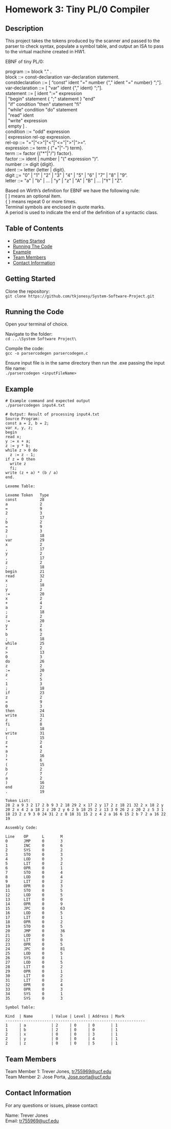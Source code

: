 # Homework 3: Tiny PL/0 Compiler

## Description

This project takes the tokens produced by the scanner and passed to the parser to check syntax, populate a symbol table, and output an ISA to pass to the virtual machine created in HW1.

EBNF of  tiny PL/0:

program ::= block "." . <br>
block ::= const-declaration  var-declaration  statement.	<br>
constdeclaration ::= [ “const” ident "=" number {"," ident "=" number} “;"].	<br>
var-declaration  ::= [ "var" ident {"," ident} “;"].<br>
statement   ::= [ ident ":=" expression<br>
	      	| "begin" statement { ";" statement } "end" <br>
	      	| "if" condition "then" statement "fi"<br>
		| "while" condition "do" statement<br>
| "read" ident <br>
		| "write"  expression <br>
	      	| empty ] .  <br>
condition ::= "odd" expression <br>
	  	| expression  rel-op  expression. <br>
rel-op ::= "="|“<>"|"<"|"<="|">"|">=“.<br>
expression ::=  term { ("+"|"-") term}.<br>
term ::= factor {("*"|"/") factor}. <br>
factor ::= ident | number | "(" expression ")“.<br>
number ::= digit {digit}.<br>
ident ::= letter {letter | digit}.<br>
digit ;;= "0" | "1" | "2" | "3" | "4" | "5" | "6" | "7" | "8" | "9“.<br>
letter ::= "a" | "b" | … | "y" | "z" | "A" | "B" | ... |"Y" | "Z".<br>

 
Based on Wirth’s definition for EBNF we have the following rule:<br>
[ ] means an optional item.<br>
{ } means repeat 0 or more times.<br>
Terminal symbols are enclosed in quote marks.<br>
A period is used to indicate the end of the definition of a syntactic class.<br>

## Table of Contents

- [Getting Started](#getting-started)
- [Running The Code](#running-the-code)
- [Example](#example)
- [Team Members](#team-members)
- [Contact Information](#contact-information)

## Getting Started

Clone the repository:<br>
`git clone https://github.com/tkjonesy/System-Software-Project.git`

## Running the Code

Open your terminal of choice.<br>

Navigate to the folder: <br>
`cd ...\System Software Project\`

Compile the code:<br>
`gcc -o parsercodegen parsercodegen.c`

Ensure input file is in the same directory then run the .exe passing the input file name:<br>
`./parsercodegen <inputFileName>`

## Example

```
# Example command and expected output
./parsercodegen input4.txt

# Output: Result of processing input4.txt
Source Program:
const a = 2, b = 2;
var x, y, z;
begin
read x;
y := x + a;
z := y * b;
while z > 0 do
  z := z - 1;
if z = 0 then
  write z
  fi;
write (z + a) * (b / a)
end.

Lexeme Table:

Lexeme Token   Type
const          28
a              2
=              9
2              3
,              17
b              2
=              9
2              3
;              18
var            29
x              2
,              17
y              2
,              17
z              2
;              18
begin          21
read           32
x              2
;              18
y              2
:=             20
x              2
+              4
a              2
;              18
z              2
:=             20
y              2
*              6
b              2
;              18
while          25
z              2
>              13
0              3
do             26
z              2
:=             20
z              2
-              5
1              3
;              18
if             23
z              2
=              9
0              3
then           24
write          31
z              2
fi             8
;              18
write          31
(              15
z              2
+              4
a              2
)              16
*              6
(              15
b              2
/              7
a              2
)              16
end            22
.              19

Token List:
28 2 a 9 3 2 17 2 b 9 3 2 18 29 2 x 17 2 y 17 2 z 18 21 32 2 x 18 2 y 20 2 x 4 2 a 18 2 z 20 2 y 6 2 b 18 25 2 z 13 3 0 26 2 z 20 2 z 5 3 1 18 23 2 z 9 3 0 24 31 2 z 8 18 31 15 2 z 4 2 a 16 6 15 2 b 7 2 a 16 22 19

Assembly Code:

Line    OP      L       M
0       JMP     0       3
1       INC     0       6
2       SYS     0       2
3       STO     0       3
4       LOD     0       3
5       LIT     0       2
6       OPR     0       1
7       STO     0       4
8       LOD     0       4
9       LIT     0       2
10      OPR     0       3
11      STO     0       5
12      LOD     0       5
13      LIT     0       0
14      OPR     0       9
15      JPC     0       63
16      LOD     0       5
17      LIT     0       1
18      OPR     0       2
19      STO     0       5
20      JMP     0       36
21      LOD     0       5
22      LIT     0       0
23      OPR     0       5
24      JPC     0       81
25      LOD     0       5
26      SYS     0       1
27      LOD     0       5
28      LIT     0       2
29      OPR     0       1
30      LIT     0       2
31      LIT     0       2
32      OPR     0       4
33      OPR     0       3
34      SYS     0       1
35      SYS     0       3

Symbol Table:

Kind  | Name        | Value | Level | Address | Mark
-------------------------------------------------------------
1     | a           | 2     | 0     | 0       | 1
1     | b           | 2     | 0     | 0       | 1
2     | x           | 0     | 0     | 3       | 1
2     | y           | 0     | 0     | 4       | 1
2     | z           | 0     | 0     | 5       | 1
```

## Team Members

Team Member 1: Trever Jones, tr755969@ucf.edu<br>
Team Member 2: Jose Porta, Jose.porta@ucf.edu<br>

## Contact Information

For any questions or issues, please contact:

Name: Trever Jones<br>
Email: tr755969@ucf.edu
